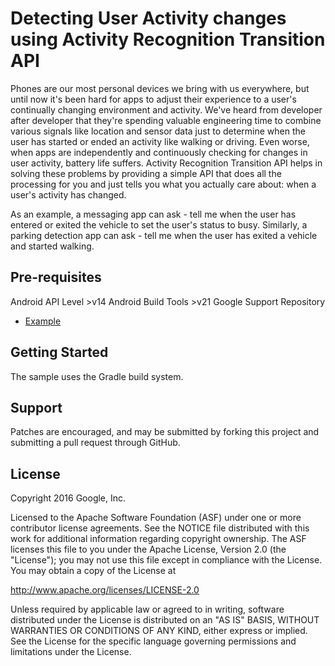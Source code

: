 Detecting User Activity changes using Activity Recognition Transition API
============

Phones are our most personal devices we bring with us everywhere, but until now it's been hard for apps to adjust their experience to a user's continually changing environment and activity. We've heard from developer after developer that they're spending valuable engineering time to combine various signals like location and sensor data just to determine when the user has started or ended an activity like walking or driving. Even worse, when apps are independently and continuously checking for changes in user activity, battery life suffers. Activity Recognition Transition API helps in solving these problems by providing a simple API that does all the processing for you and just tells you what you actually care about: when a user's activity has changed.

As an example, a messaging app can  ask - tell me when the user has entered or exited the vehicle to set the user's status to busy. Similarly, a parking detection app can ask - tell me when the user has exited a vehicle and started walking.

Pre-requisites
--------------
Android API Level >v14
Android Build Tools >v21
Google Support Repository

<!--These should be learning materials, not software requirements; samples
    should be entirely self-contained. Format as URLs in a list.-->
- [Example](http://github.com/googlesamples/example)

Getting Started
---------------
The sample uses the Gradle build system.

Support
-------

Patches are encouraged, and may be submitted by forking this project and
submitting a pull request through GitHub.

License
-------

Copyright 2016 Google, Inc.

Licensed to the Apache Software Foundation (ASF) under one or more contributor
license agreements.  See the NOTICE file distributed with this work for
additional information regarding copyright ownership.  The ASF licenses this
file to you under the Apache License, Version 2.0 (the "License"); you may not
use this file except in compliance with the License.  You may obtain a copy of
the License at

  http://www.apache.org/licenses/LICENSE-2.0

Unless required by applicable law or agreed to in writing, software
distributed under the License is distributed on an "AS IS" BASIS, WITHOUT
WARRANTIES OR CONDITIONS OF ANY KIND, either express or implied.  See the
License for the specific language governing permissions and limitations under
the License.
